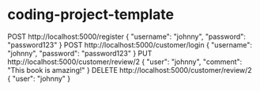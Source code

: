 # coding-project-template
POST http://localhost:5000/register
{
  "username": "johnny",
  "password": "password123"
}
POST http://localhost:5000/customer/login
{
  "username": "johnny",
  "password": "password123"
}
PUT http://localhost:5000/customer/review/2
{
  "user": "johnny",
  "comment": "This book is amazing!"
}
DELETE http://localhost:5000/customer/review/2
{
  "user": "johnny"
}
